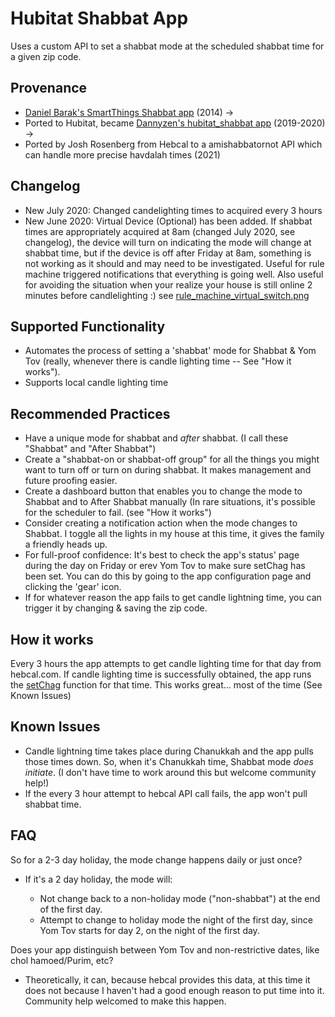 # Hubitat Shabbat App

Uses a custom API to set a shabbat mode at the scheduled shabbat time for a given zip code.

## Provenance

* [Daniel Barak's SmartThings Shabbat app](https://github.com/SmartThingsCommunity/SmartThingsPublic/blob/master/smartapps/shabbatholidaymode/shabbat-and-holiday-modes.src/shabbat-and-holiday-modes.groovy) (2014) ->
* Ported to Hubitat, became [Dannyzen's hubitat_shabbat app](https://github.com/Dannyzen/hubitat_shabbat) (2019-2020) ->
* Ported by Josh Rosenberg from Hebcal to a amishabbatornot API which can handle more precise havdalah times (2021)

## Changelog

* New July 2020: Changed candelighting times to acquired every 3 hours
* New June 2020: Virtual Device (Optional) has been added. If shabbat times are appropriately acquired at 8am (changed July 2020, see changelog), the device will turn on indicating the mode will change at shabbat time, but if the device is off after Friday at 8am, something is not working as it should and may need to be investigated.  Useful for rule machine triggered notifications that everything is going well. Also useful for avoiding the situation when your realize your house is still online 2 minutes before candlelighting :) see [rule_machine_virtual_switch.png](rule_machine_virtual_switch.png)

## Supported Functionality

* Automates the process of setting a 'shabbat' mode for Shabbat & Yom Tov (really, whenever there is candle lighting time -- See "How it works").
* Supports local candle lighting time

## Recommended Practices

* Have a unique mode for shabbat and  _after_ shabbat. (I call these "Shabbat" and "After Shabbat")
* Create a "shabbat-on or shabbat-off group" for all the things you might want to turn off or turn on during shabbat.  It makes management and future proofing easier.
* Create a dashboard button that enables you to change the mode to Shabbat and to After Shabbat manually (In rare situations, it's possible for the scheduler to fail. (see "How it works")
* Consider creating a notification action when the mode changes to Shabbat. I toggle all the lights in my house at this time, it gives the family a friendly heads up.
* For full-proof confidence: It's best to check the app's status' page during the day on Friday or erev Yom Tov to make sure setChag has been set. You can do this by going to the app configuration page and clicking the 'gear' icon.
* If for whatever reason the app fails to get candle lightning time, you can trigger it by changing & saving the zip code.

## How it works

Every 3 hours the app attempts to get candle lighting time for that day from hebcal.com. If candle lighting time is successfully obtained, the app runs the [setChag](https://github.com/Dannyzen/hubitat_shabbat/blob/master/shabbat-and-holiday-modes.groovy#L155) function for that time. This works great... most of the time (See Known Issues)

## Known Issues

* Candle lightning time takes place during Chanukkah and the app pulls those times down. So, when it's Chanukkah time, Shabbat mode _does initiate_. (I don't have time to work around this but welcome community help!)
* If the every 3 hour attempt to hebcal API call fails, the app won't pull shabbat time.

## FAQ

So for a 2-3 day holiday, the mode change happens
daily or just once?

* If it's a 2 day holiday, the mode will:

  * Not change back to a non-holiday mode ("non-shabbat") at the end of the first day.
  * Attempt to change to holiday mode the night of the first day, since Yom Tov starts for day 2, on the night of the first day.

Does your app distinguish between Yom Tov and non-restrictive dates, like chol hamoed/Purim, etc?

* Theoretically, it can, because hebcal provides this data, at this time it does not because I haven't had a good enough reason to put time into it. Community help welcomed to make this happen.
